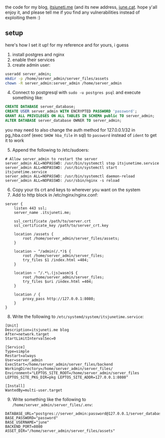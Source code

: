 the code for my blog, [itsjuneti.me](https://itsjuneti.me) (and its new address, [june.cat](https://june.cat). hope y'all enjoy it, and please tell me if you find any vulnerabilities instead of exploiting them :)

## setup

here's how I set it up! for my reference and for yours, i guess

1. install postgres and nginx
2. enable their services
3. create admin user:

```bash
useradd server_admin;
mkdir -p /home/server_admin/server_files/assets
chown -R server_admin:server_admin /home/server_admin
```

4. Connect to postgresql with `sudo -u postgres psql` and execute something like:

```sql
CREATE DATABASE server_database;
CREATE USER server_admin WITH ENCRYPTED PASSWORD 'password';
GRANT ALL PRIVILEGES ON ALL TABLES IN SCHEMA public TO server_admin;
ALTER DATABASE server_database OWNER TO server_admin;
```

you may need to also change the auth method for 127.0.0.1/32 in pg_hba.conf (exec `SHOW hba_file` in sql) to `password` instead of `ident` to get it to work

5. Append the following to /etc/sudoers:

```
# Allow server_admin to restart the server
server_admin ALL=NOPASSWD: /usr/bin/systemctl stop itsjunetime.service
server_admin ALL=NOPASSWD: /usr/bin/systemctl start itsjunetime.service
server_admin ALL=NOPASSWD: /usr/bin/systemctl daemon-reload
server_admin ALL=NOPASSWD: /usr/sbin/nginx -s reload
```

6. Copy your tls crt and keys to wherever you want on the system
7. Add to http block in /etc/nginx/nginx.conf:

```nginx
server {
	listen 443 ssl;
	server_name .itsjuneti.me;

	ssl_certificate /path/to/server.crt
	ssl_certificate_key /path/to/server_crt.key

	location /assets {
		root /home/server_admin/server_files/assets;
	}

	location ~ ^/admin(/.*)$ {
		root /home/server_admin/server_files;
		try_files $1 /index.html =404;
	}

	location ~ ^/.*\.(js|wasm)$ {
		root /home/server_admin/server_files;
		try_files $uri /index.html =404;
	}

	location / {
		proxy_pass http://127.0.0.1:8080;
	}
}
```

8. Write the following to `/etc/systemd/system/itsjunetime.service`:

```systemd
[Unit]
Description=itsjuneti.me blog
After=network.target
StartLimitIntervalSec=0

[Service]
Type=simple
Restart=always
User=server_admin
ExecStart=/home/server_admin/server_files/backend
WorkingDirectory=/home/server_admin/server_files/
Environment="LEPTOS_SITE_ROOT=/home/server_admin/server_files LEPTOS_SITE_PKG_DIR=pkg LEPTOS_SITE_ADDR=127.0.0.1:8080"

[Install]
WantedBy=multi-user.target
```

9. Write something like the following to `/home/server_admin/server_files/.env`:

```env
DATABASE_URL="postgres://server_admin:password@127.0.0.1/server_database"
BASE_PASSWORD="password"
BASE_USERNAME="june"
BACKEND_PORT=8080
ASSET_DIR="/home/server_admin/server_files/assets"
```
